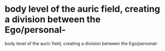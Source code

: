 # body level of the auric field, creating a division between the Ego/personal-

body level of the auric field, creating a division between the Ego/personal-